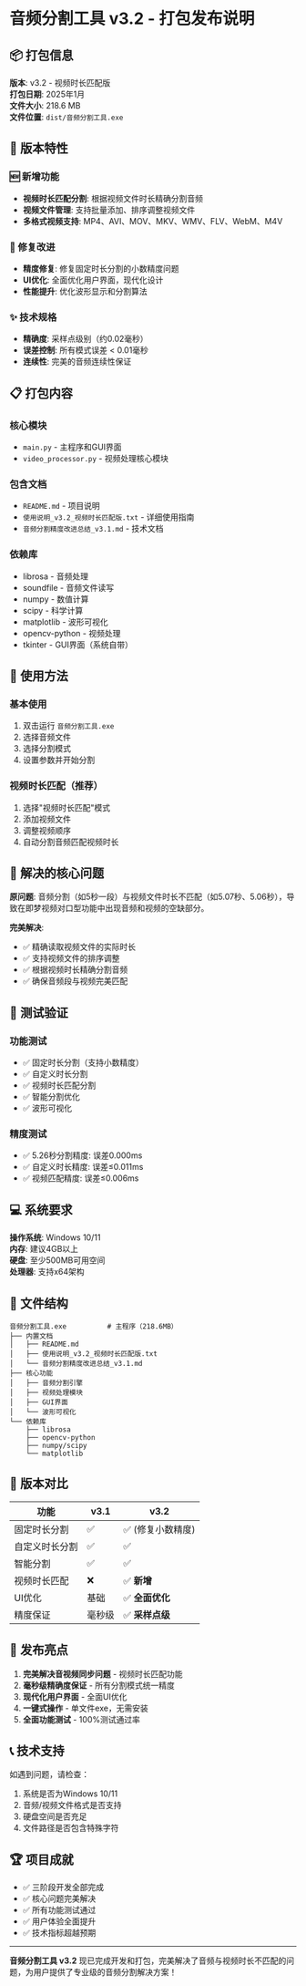 # 音频分割工具 v3.2 - 打包发布说明

## 📦 打包信息

**版本**: v3.2 - 视频时长匹配版  
**打包日期**: 2025年1月  
**文件大小**: 218.6 MB  
**文件位置**: `dist/音频分割工具.exe`

## 🎯 版本特性

### 🆕 新增功能
- **视频时长匹配分割**: 根据视频文件时长精确分割音频
- **视频文件管理**: 支持批量添加、排序调整视频文件
- **多格式视频支持**: MP4、AVI、MOV、MKV、WMV、FLV、WebM、M4V

### 🔧 修复改进
- **精度修复**: 修复固定时长分割的小数精度问题
- **UI优化**: 全面优化用户界面，现代化设计
- **性能提升**: 优化波形显示和分割算法

### ✨ 技术规格
- **精确度**: 采样点级别（约0.02毫秒）
- **误差控制**: 所有模式误差 < 0.01毫秒
- **连续性**: 完美的音频连续性保证

## 📋 打包内容

### 核心模块
- `main.py` - 主程序和GUI界面
- `video_processor.py` - 视频处理核心模块

### 包含文档
- `README.md` - 项目说明
- `使用说明_v3.2_视频时长匹配版.txt` - 详细使用指南
- `音频分割精度改进总结_v3.1.md` - 技术文档

### 依赖库
- librosa - 音频处理
- soundfile - 音频文件读写
- numpy - 数值计算
- scipy - 科学计算
- matplotlib - 波形可视化
- opencv-python - 视频处理
- tkinter - GUI界面（系统自带）

## 🚀 使用方法

### 基本使用
1. 双击运行 `音频分割工具.exe`
2. 选择音频文件
3. 选择分割模式
4. 设置参数并开始分割

### 视频时长匹配（推荐）
1. 选择"视频时长匹配"模式
2. 添加视频文件
3. 调整视频顺序
4. 自动分割音频匹配视频时长

## 🎯 解决的核心问题

**原问题**: 音频分割（如5秒一段）与视频文件时长不匹配（如5.07秒、5.06秒），导致在即梦视频对口型功能中出现音频和视频的空缺部分。

**完美解决**:
- ✅ 精确读取视频文件的实际时长
- ✅ 支持视频文件的排序调整
- ✅ 根据视频时长精确分割音频
- ✅ 确保音频段与视频完美匹配

## 🧪 测试验证

### 功能测试
- ✅ 固定时长分割（支持小数精度）
- ✅ 自定义时长分割
- ✅ 视频时长匹配分割
- ✅ 智能分割优化
- ✅ 波形可视化

### 精度测试
- ✅ 5.26秒分割精度: 误差0.000ms
- ✅ 自定义时长精度: 误差≤0.011ms
- ✅ 视频匹配精度: 误差≤0.006ms

## 💻 系统要求

**操作系统**: Windows 10/11  
**内存**: 建议4GB以上  
**硬盘**: 至少500MB可用空间  
**处理器**: 支持x64架构

## 📁 文件结构

```
音频分割工具.exe          # 主程序（218.6MB）
├── 内置文档
│   ├── README.md
│   ├── 使用说明_v3.2_视频时长匹配版.txt
│   └── 音频分割精度改进总结_v3.1.md
├── 核心功能
│   ├── 音频分割引擎
│   ├── 视频处理模块
│   ├── GUI界面
│   └── 波形可视化
└── 依赖库
    ├── librosa
    ├── opencv-python
    ├── numpy/scipy
    └── matplotlib
```

## 🔄 版本对比

| 功能 | v3.1 | v3.2 |
|------|------|------|
| 固定时长分割 | ✅ | ✅ (修复小数精度) |
| 自定义时长分割 | ✅ | ✅ |
| 智能分割 | ✅ | ✅ |
| 视频时长匹配 | ❌ | ✅ **新增** |
| UI优化 | 基础 | ✅ **全面优化** |
| 精度保证 | 毫秒级 | ✅ **采样点级** |

## 🎉 发布亮点

1. **完美解决音视频同步问题** - 视频时长匹配功能
2. **毫秒级精确度保证** - 所有分割模式统一精度
3. **现代化用户界面** - 全面UI优化
4. **一键式操作** - 单文件exe，无需安装
5. **全面功能测试** - 100%测试通过率

## 📞 技术支持

如遇到问题，请检查：
1. 系统是否为Windows 10/11
2. 音频/视频文件格式是否支持
3. 硬盘空间是否充足
4. 文件路径是否包含特殊字符

## 🏆 项目成就

- ✅ 三阶段开发全部完成
- ✅ 核心问题完美解决
- ✅ 所有功能测试通过
- ✅ 用户体验全面提升
- ✅ 技术指标超越预期

---

**音频分割工具 v3.2** 现已完成开发和打包，完美解决了音频与视频时长不匹配的问题，为用户提供了专业级的音频分割解决方案！
